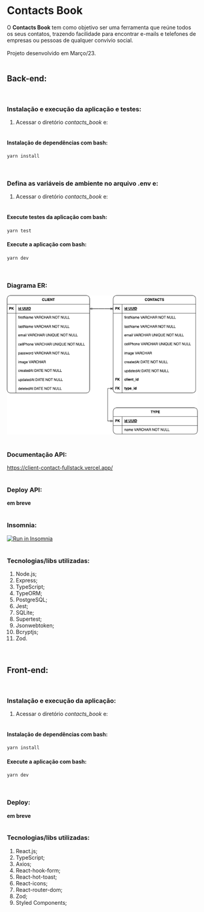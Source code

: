 # Contacts Book

O <strong>Contacts Book</strong> tem como objetivo ser uma ferramenta que reúne todos os seus contatos, trazendo facilidade para encontrar e-mails e telefones de empresas ou pessoas de qualquer convivio social. <br><br>
Projeto desenvolvido em Março/23.<br><br>

## <strong>Back-end:</strong>
<br>

### Instalação e execução da aplicação e testes:<br>

1. Acessar o diretório *contacts_book* e:
<br><br>

#### Instalação de dependências com bash:
```bash
yarn install
```
<br>

### Defina as variáveis de ambiente no arquivo .env e:<br>

1. Acessar o diretório *contacts_book* e:
<br><br>

#### Execute testes da aplicação com bash:
```bash
yarn test
```

#### Execute a aplicação com bash:<br>
```bash
yarn dev
```
<br>

### Diagrama ER: 
![Diagrams](back-end/diagrams.png)<br><br>

### Documentação API:
https://client-contact-fullstack.vercel.app/ <br><br>

### Deploy API:
**em breve** <br><br>

### Insomnia:
<a href="https://insomnia.rest/run?label=Contact_Book&uri=https%3A%2F%2Fclient-contact-fullstack.vercel.app.%2F%2Finsomnia.json" target="_blank"><img src="https://insomnia.rest/images/run.svg" alt="Run in Insomnia"></a><br><br>

### Tecnologias/libs utilizadas:
 1. Node.js;
 2. Express;
 3. TypeScript;
 4. TypeORM;
 5. PostgreSQL;
 6. Jest;
 7. SQLite;
 8. Supertest;
 9. Jsonwebtoken;
 10. Bcryptjs;
 11. Zod.
<br><br><br>

## <strong>Front-end:</strong>
<br>

### Instalação e execução da aplicação: <br>

1. Acessar o diretório *contacts_book* e:
<br><br>

#### Instalação de dependências com bash:
```bash
yarn install
```

#### Execute a aplicação com bash:<br>
```bash
yarn dev
```
<br>

### Deploy:
**em breve** <br><br>

### Tecnologias/libs utilizadas:
 1. React.js;
 2. TypeScript;
 3. Axios;
 4. React-hook-form;
 5. React-hot-toast;
 6. React-icons;
 7. React-router-dom;
 8. Zod;
 9. Styled Components;
<br><br>
